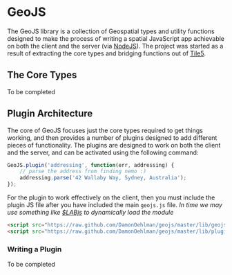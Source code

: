 # GeoJS

The GeoJS library is a collection of Geospatial types and utility functions designed to make the process of writing a spatial JavaScript app achievable on both the client and the server (via [NodeJS](http://nodejs.org/)).  The project was started as a result of extracting the core types and bridging functions out of [Tile5](https://github.com/DamonOehlman/tile5).

## The Core Types

To be completed

## Plugin Architecture

The core of GeoJS focuses just the core types required to get things working, and then provides a number of plugins designed to add different pieces of functionality.  The plugins are designed to work on both the client and the server, and can be activated using the following command:

```js
GeoJS.plugin('addressing', function(err, addressing) {
	// parse the address from finding nemo :)
	addressing.parse('42 Wallaby Way, Sydney, Australia');
});
```

For the plugin to work effectively on the client, then you must include the plugin JS file after you have included the main `geojs.js` file.  _In time we may use something like [$LABjs](http://labjs.com/) to dynamically load the module_

```html
<script src="https://raw.github.com/DamonOehlman/geojs/master/lib/geojs.js"></script>
<script src="https://raw.github.com/DamonOehlman/geojs/master/lib/plugins/addressing.js"></script>
```

### Writing a Plugin

To be completed


